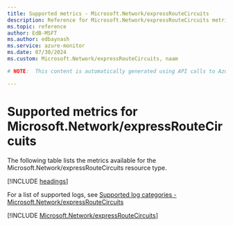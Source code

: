```yaml
---
title: Supported metrics - Microsoft.Network/expressRouteCircuits
description: Reference for Microsoft.Network/expressRouteCircuits metrics in Azure Monitor.
ms.topic: reference
author: EdB-MSFT
ms.author: edbaynash
ms.service: azure-monitor
ms.date: 07/30/2024
ms.custom: Microsoft.Network/expressRouteCircuits, naam

# NOTE:  This content is automatically generated using API calls to Azure. Any edits made on these files will be overwritten in the next run of the script. 

---
```


  
# Supported metrics for Microsoft.Network/expressRouteCircuits
  
The following table lists the metrics available for the Microsoft.Network/expressRouteCircuits resource type.  
  
  
[!INCLUDE [headings](./includes/metrics-headings.md)]  
  
  
  
For a list of supported logs, see [Supported log categories - Microsoft.Network/expressRouteCircuits](../supported-logs/microsoft-network-expressroutecircuits-logs.md)  
  
 

[!INCLUDE [Microsoft.Network/expressRouteCircuits](./includes/microsoft-network-expressroutecircuits-metrics-include.md)]  

